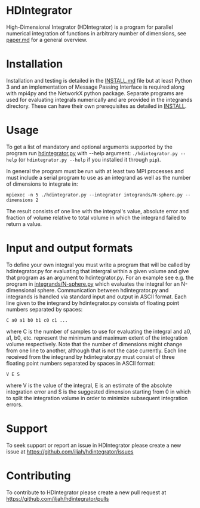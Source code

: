 # HDIntegrator

High-Dimensional Integrator (HDIntegrator) is a program for parallel numerical
integration of functions in arbitrary number of dimensions, see [paper.md](paper.md) for a
general overview.


# Installation

Installation and testing is detailed in the [INSTALL.md](INSTALL.md) file but at least Python 3
and an implementation of Message Passing Interface is required along with mpi4py
and the NetworkX python package. Separate programs are used for evaluating
integrals numerically and are provided in the integrands directory. These can
have their own prerequisites as detailed in [INSTALL](INSTALL.md).


# Usage

To get a list of mandatory and optional arguments supported by the program run
[hdintegrator.py](hdintegrator.py) with --help argument: `./hdintegrator.py --help`
(or `hdintegrator.py --help` if you installed it through `pip`).

In general the program must be run with at least two MPI processes and must
include a serial program to use as an integrand as well as the number of
dimensions to integrate in:

    mpiexec -n 5 ./hdintegrator.py --integrator integrands/N-sphere.py --dimensions 2

The result consists of one line with the integral's value, absolute error and
fraction of volume relative to total volume in which the integrand failed to
return a value.


# Input and output formats

To define your own integral you must write a program that will be called by
hdintegrator.py for evaluating that intergral within a given volume and give that
program as an argument to hdintegrator.py. For an example see e.g. the program in
[integrands/N-sphere.py](integrands/N-sphere.py) which evaluates the integral for an N-dimensional sphere.
Communication between hdintegrator.py and integrands is handled via standard input
and output in ASCII format. Each line given to the integrand by hdintegrator.py
consists of floating point numbers separated by spaces:

    C a0 a1 b0 b1 c0 c1 ...

where C is the number of samples to use for evaluating the integral and a0, a1,
b0, etc. represent the minimum and maximum extent of the integration volume
respectively. Note that the number of dimensions might change from one line to
another, although that is not the case currently. Each line received from the
integrand by hdintegrator.py must consist of three floating point numbers separated
by spaces in ASCII format:

    V E S

where V is the value of the integral, E is an estimate of the absolute
integration error and S is the suggested dimension starting from 0 in which to
split the integration volume in order to minimize subsequent integration errors.


# Support

To seek support or report an issue in HDIntegrator please create a new issue at
https://github.com/iljah/hdintegrator/issues


# Contributing

To contribute to HDIntegrator please create a new pull request at
https://github.com/iljah/hdintegrator/pulls

